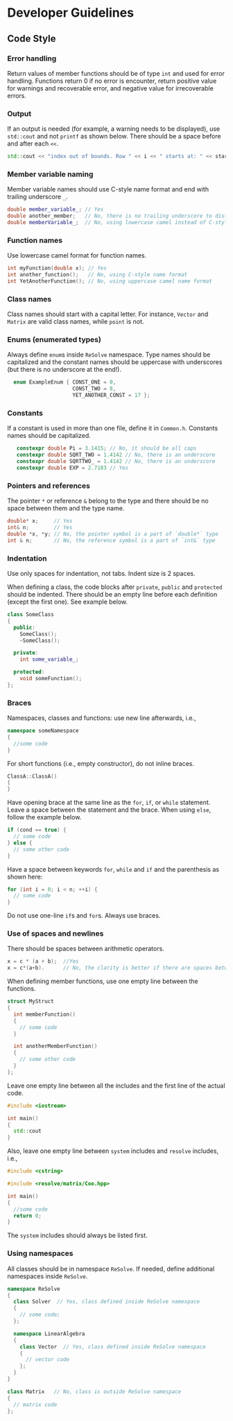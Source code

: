 # Developer Guidelines

## Code Style


### Error handling
Return values of member functions should be of type `int` and used for error handling. Functions return 0 if no error is encounter, return positive value for warnings and recoverable error, and negative value for irrecoverable errors.

### Output
If an output is needed (for example, a warning needs to be displayed), use `std::cout` and not `printf` as shown below. There should be a space before and after each `<<`.

```c++
std::cout << "index out of bounds. Row " << i << " starts at: " << start << " and ends at " << end << std::endl;
```


### Member variable naming

Member variable names should use C-style name format and end with trailing underscore `_`.
```c++
double member_variable_; // Yes
double another_member;   // No, there is no trailing underscore to distinguish it from nonmember variables
double memberVariable_;  // No, using lowercase camel instead of C-style name format
```

### Function names

Use lowercase camel format for function names.
```c++
int myFunction(double x); // Yes
int another_function();   // No, using C-style name format
int YetAnotherFunction(); // No, using uppercase camel name format
```

### Class names

Class names should start with a capital letter. For instance, `Vector` and `Matrix` are valid class names, while `point` is not.

### Enums (enumerated types)

Always define `enum`s inside `ReSolve` namespace. Type names should be capitalized and the constant names should be uppercase with underscores (but there is no underscore at the end!).

```c++
  enum ExampleEnum { CONST_ONE = 0,
                     CONST_TWO = 8, 
                     YET_ANOTHER_CONST = 17 };
``` 

### Constants

If a constant is used in more than one file, define it in `Common.h`. Constants names should be capitalized.

```c++
   constexpr double Pi = 3.1415; // No, it should be all caps
   constexpr double SQRT_TWO = 1.4142 // No, there is an underscore
   constexpr double SQRTTWO_ = 1.4142 // No, there is an underscore
   constexpr double EXP = 2.7183 // Yes   
```

### Pointers and references

The pointer `*` or reference `&` belong to the type and there should be no space between them and the type name.
```c++
double* x;     // Yes
int& n;        // Yes
double *x, *y; // No, the pointer symbol is a part of `double*` type
int & n;       // No, the reference symbol is a part of `int&` type
```

### Indentation
Use only spaces for indentation, not tabs. Indent size is 2 spaces.

When defining a class, the code blocks after `private`, `public` and `protected` should be indented. There should be an empty line before each definition (except the first one). See example below.
```c++
class SomeClass
{
  public:
    SomeClass();
    ~SomeClass();

  private:
    int some_variable_;

  protected:
    void someFunction();
};
```

### Braces
Namespaces, classes and functions: use new line afterwards, i.e.,  
```c++
namespace someNamespace
{
  //some code 
}
```
For short functions (i.e., empty constructor), do not inline braces.
```c++
ClassA::ClassA()
{
}
```
Have opening brace at the same line as the  `for`, `if`, or `while` statement. Leave a space between the statement and the brace. When using `else`, follow the example below. 
```c++
if (cond == true) {
  // some code
} else {
  // some other code
}
 ```
Have a space between keywords `for`, `while` and `if` and the parenthesis as shown here:
```c++
for (int i = 0; i < n; ++i) {
  // some code
} 
```

Do not use one-line `if`s and `for`s. Always use braces.

### Use of spaces and newlines
There should be spaces between arithmetic operators. 
```c++
x = c * (a + b);  //Yes
x = c*(a+b).      // No, the clarity is better if there are spaces between binary operators and operands.
```
When defining member functions, use one empty line between the functions.
```c++
struct MyStruct
{
  int memberFunction()
  {
    // some code
  }

  int anotherMemberFunction()
  {
    // some other code
  }
};
```
Leave one empty line between all the includes and the first line of the actual code. 
```c++
#include <iostream>

int main()
{
  std::cout 
}
```

Also, leave one empty line between `system` includes and `resolve` includes, i.e.,
```c++
#include <cstring>

#include <resolve/matrix/Coo.hpp>

int main()
{
  //some code
  return 0;
}
```
The `system` includes should always be listed first.

### Using namespaces
All classes should be in namespace `ReSolve`. If needed, define additional namespaces inside `ReSolve`.
```c++
namespace ReSolve
{
  class Solver  // Yes, class defined inside ReSolve namespace
  {
    // some code; 
  };

  namespace LinearAlgebra
  {
    class Vector  // Yes, class defined inside ReSolve namespace
    {
      // vector code
    };
  }
}

class Matrix   // No, class is outside ReSolve namespace
{
  // matrix code
};


